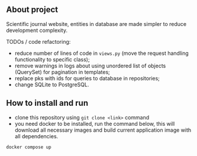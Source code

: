 ## About project

Scientific journal website, entities in database are made simpler to reduce development complexity.

TODOs / code refactoring:
- reduce number of lines of code in ```views.py``` (move the request handling functionality to specific class);
- remove warnings in logs about using unordered list of objects (QuerySet) for pagination in templates;
- replace pks with ids for queries to database in repositories;
- change SQLite to PostgreSQL.

## How to install and run

- clone this repository using `git clone <link>` command
- you need docker to be installed, run the command below, this will download all necessary images and build current application image with all dependencies.
```
docker compose up
```
